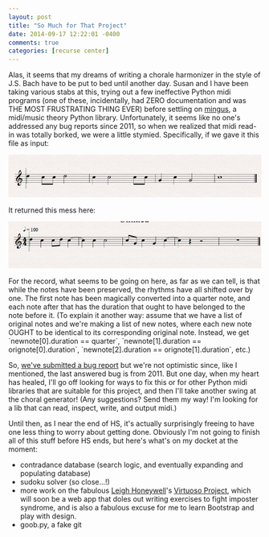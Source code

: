 ```yaml
---
layout: post
title: "So Much for That Project"
date: 2014-09-17 12:22:01 -0400
comments: true
categories: [recurse center]
---
```

Alas, it seems that my dreams of writing a chorale harmonizer in the style of J.S. Bach have to be put to bed until another day. Susan and I have been taking various stabs at this, trying out a few ineffective Python midi programs (one of these, incidentally, had ZERO documentation and was THE MOST FRUSTRATING THING EVER) before settling on [mingus](https://code.google.com/p/mingus/), a midi/music theory Python library. Unfortunately, it seems like no one's addressed any bug reports since 2011, so when we realized that midi read-in was totally borked, we were a little stymied. Specifically, if we gave it this file as input:

![Input file](/images/mingusbug_input.png)

It returned this mess here:

![Output file](/images/mingusbug_output.png)

<!-- more -->For the record, what seems to be going on here, as far as we can tell, is that while the notes have been preserved, the rhythms have all shifted over by one. The first note has been magically converted into a quarter note, and each note after that has the duration that ought to have belonged to the note before it. (To explain it another way: assume that we have a list of original notes and we're making a list of new notes, where each new note OUGHT to be identical to its corresponding original note. Instead, we get `newnote[0].duration == quarter`, `newnote[1].duration == orignote[0].duration`, `newnote[2].duration == orignote[1].duration`, etc.)

So, [we've submitted a bug report](https://code.google.com/p/mingus/issues/detail?id=125) but we're not optimistic since, like I mentioned, the last answered bug is from 2011. But one day, when my heart has healed, I'll go off looking for ways to fix this or for other Python midi libraries that are suitable for this project, and then I'll take another swing at the choral generator! (Any suggestions? Send them my way! I'm looking for a lib that can read, inspect, write, and output midi.)

Until then, as I near the end of HS, it's actually surprisingly freeing to have one less thing to worry about getting done. Obviously I'm not going to finish all of this stuff before HS ends, but here's what's on my docket at the moment:

* contradance database (search logic, and eventually expanding and populating database)
* sudoku solver (so close...!)
* more work on the fabulous [Leigh Honeywell](http://hypatia.ca/)'s [Virtuoso Project](https://github.com/hypatia/virtuoso), which will soon be a web app that doles out writing exercises to fight imposter syndrome, and is also a fabulous excuse for me to learn Bootstrap and play with design.
* goob.py, a fake git
